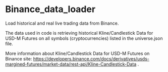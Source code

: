 # Binance_data_loader
Load historical and real live trading data from Binance.

The data used in code is retrieving historical Kline/Candlestick Data for USD-M Futures on all symbols (cryptocurrencies) listed in the universe.json file.

More information about Kline/Candlestick Data for USD-M Futures on Binance site: https://developers.binance.com/docs/derivatives/usds-margined-futures/market-data/rest-api/Kline-Candlestick-Data .

